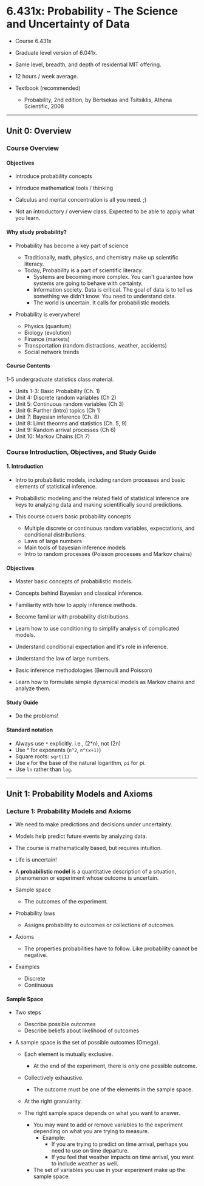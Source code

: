 # 6.431x: Probability - The Science and Uncertainty of Data

* Course 6.431x
* Graduate level version of 6.041x.
* Same level, breadth, and depth of residential MIT offering.
* 12 hours / week average.

* Textbook (recommended)
  * Probability, 2nd edition, by Bertsekas and Tsitsiklis, Athena Scientific,
    2008


---

## Unit 0: Overview

### Course Overview

#### Objectives

* Introduce probability concepts
* Introduce mathematical tools / thinking
* Calculus and mental concentration is all you need. ;)

* Not an introductory / overview class. Expected to be able to apply what you
  learn.

#### Why study probability?

* Probability has become a key part of science
  * Traditionally, math, physics, and chemistry make up scientific literacy.
  * Today, Probability is a part of scientific literacy.
    * Systems are becoming more complex. You can't guarantee how systems are going
      to behave with certainty.
    * Information society. Data is critical. The goal of data is to tell us
      something we didn't know. You need to understand data.
    * The world is uncertain. It calls for probabilistic models.

* Probability is everywhere!
  * Physics (quantum)
  * Biology (evolution)
  * Finance (markets)
  * Transportation (random distractions, weather, accidents)
  * Social network trends


#### Course Contents

1-5 undergraduate statistics class material.

* Units 1-3: Basic Probability (Ch. 1)
* Unit 4: Discrete random variables (Ch 2)
* Unit 5: Continuous random variables (Ch 3)
* Unit 6: Further (intro) topics (Ch 1)
* Unit 7: Bayesian inference (Ch. 8)
* Unit 8: Limit theorms and statistics (Ch. 5, 9)
* Unit 9: Random arrival processes (Ch 6)
* Unit 10: Markov Chains (Ch 7)

### Course Introduction, Objectives, and Study Guide

#### 1. Introduction

* Intro to probabilistic models, including random processes and basic elements
  of statistical inference.

* Probabilistic modeling and the related field of statistical inference are keys
  to analyzing data and making scientifically sound predictions.

* This course covers basic probability concepts
  * Multiple discrete or continuous random variables, expectations, and
    conditional distributions.
  * Laws of large numbers
  * Main tools of bayesian inference models
  * Intro to random processes (Poisson processes and Markov chains)

#### Objectives

 * Master basic concepts of probabilistic models.
 * Concepts behind Bayesian and classical inference.
 * Familiarity with how to apply inference methods.

 * Become familiar with probability distributions.
 * Learn how to use conditioning to simplify analysis of complicated models.
 * Understand conditional expectation and it's role in inference.
 * Understand the law of large numbers.
 * Basic inference methodologies (Bernoulli and Poisson)
* Learn how to formulate simple dynamical models as Markov chains and analyze
  them.

#### Study Guide

* Do the problems!

#### Standard notation

* Always use `*` explicitly. i.e., (2*n), not (2n)
* Use ^ for exponents (`n^2`, `n^(x+1)`)
* Square roots: `sqrt(1)`
* Use `e` for the base of the natural logarithm, `pi` for pi.
* Use `ln` rather than `log`.


---

## Unit 1: Probability Models and Axioms

### Lecture 1: Probability Models and Axioms

* We need to make predictions and decisions under uncertainty.
* Models help predict future events by analyzing data.
* The course is mathematically based, but requires intuition.
* Life is uncertain!

* A **probabilistic model** is a quantitative description of a situation, phenomenon
  or experiment whose outcome is uncertain.

* Sample space
  * The outcomes of the experiment.
* Probability laws
  * Assigns probability to outcomes or collections of outcomes.
* Axioms
  * The properties probabilities have to follow. Like probability
    cannot be negative.
* Examples
  * Discrete
  * Continuous


#### Sample Space

* Two steps
  * Describe possible outcomes
  * Describe beliefs about likelihood of outcomes

* A sample space is the set of possible outcomes (Omega).
  * Each element is mutually exclusive.
    * At the end of the experiment, there is only one possible outcome.
  * Collectively exhaustive.
    * The outcome must be one of the elements in the sample space.
  * At the right granularity.

  * The right sample space depends on what you want to answer.
    * You may want to add or remove variables to the experiment depending on
      what you are trying to measure.
      * Example:
        * If you are trying to predict on time arrival, perhaps you need to use
          on time departure.
        * If you feel that weather impacts on time arrival, you want to include
          weather as well.
    * The set of variables you use in your experiment make up the sample space.
